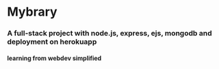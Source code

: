 # Mybrary

### A full-stack project with node.js, express, ejs, mongodb and deployment on herokuapp
#### learning from webdev simplified
